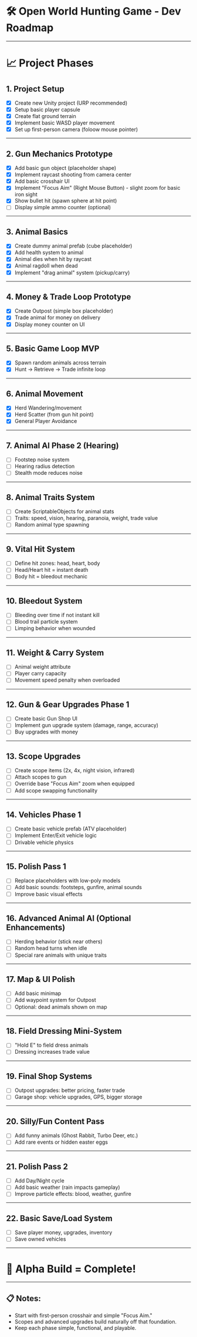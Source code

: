 # 🛠️ Open World Hunting Game - Dev Roadmap
---

# 📈 Project Phases

## 1. Project Setup
- [x] Create new Unity project (URP recommended)
- [x] Setup basic player capsule
- [x] Create flat ground terrain
- [x] Implement basic WASD player movement
- [x] Set up first-person camera (foloow mouse pointer)

---

## 2. Gun Mechanics Prototype
- [x] Add basic gun object (placeholder shape)
- [x] Implement raycast shooting from camera center
- [x] Add basic crosshair UI
- [x] Implement "Focus Aim" (Right Mouse Button) - slight zoom for basic iron sight
- [x] Show bullet hit (spawn sphere at hit point)
- [ ] Display simple ammo counter (optional)

---

## 3. Animal Basics
- [x] Create dummy animal prefab (cube placeholder)
- [x] Add health system to animal
- [x] Animal dies when hit by raycast
- [x] Animal ragdoll when dead
- [x] Implement "drag animal" system (pickup/carry)

---

## 4. Money & Trade Loop Prototype
- [x] Create Outpost (simple box placeholder)
- [x] Trade animal for money on delivery
- [x] Display money counter on UI

---

## 5. Basic Game Loop MVP
- [x] Spawn random animals across terrain
- [x] Hunt → Retrieve → Trade infinite loop

---

## 6. Animal Movement
- [x] Herd Wandering/movement
- [x] Herd Scatter (from gun hit point)
- [x] General Player Avoidance

---

## 7. Animal AI Phase 2 (Hearing)
- [ ] Footstep noise system
- [ ] Hearing radius detection
- [ ] Stealth mode reduces noise

---

## 8. Animal Traits System
- [ ] Create ScriptableObjects for animal stats
- [ ] Traits: speed, vision, hearing, paranoia, weight, trade value
- [ ] Random animal type spawning

---

## 9. Vital Hit System
- [ ] Define hit zones: head, heart, body
- [ ] Head/Heart hit = instant death
- [ ] Body hit = bleedout mechanic

---

## 10. Bleedout System
- [ ] Bleeding over time if not instant kill
- [ ] Blood trail particle system
- [ ] Limping behavior when wounded

---

## 11. Weight & Carry System
- [ ] Animal weight attribute
- [ ] Player carry capacity
- [ ] Movement speed penalty when overloaded

---

## 12. Gun & Gear Upgrades Phase 1
- [ ] Create basic Gun Shop UI
- [ ] Implement gun upgrade system (damage, range, accuracy)
- [ ] Buy upgrades with money

---

## 13. Scope Upgrades
- [ ] Create scope items (2x, 4x, night vision, infrared)
- [ ] Attach scopes to gun
- [ ] Override base "Focus Aim" zoom when equipped
- [ ] Add scope swapping functionality

---

## 14. Vehicles Phase 1
- [ ] Create basic vehicle prefab (ATV placeholder)
- [ ] Implement Enter/Exit vehicle logic
- [ ] Drivable vehicle physics

---

## 15. Polish Pass 1
- [ ] Replace placeholders with low-poly models
- [ ] Add basic sounds: footsteps, gunfire, animal sounds
- [ ] Improve basic visual effects

---

## 16. Advanced Animal AI (Optional Enhancements)
- [ ] Herding behavior (stick near others)
- [ ] Random head turns when idle
- [ ] Special rare animals with unique traits

---

## 17. Map & UI Polish
- [ ] Add basic minimap
- [ ] Add waypoint system for Outpost
- [ ] Optional: dead animals shown on map

---

## 18. Field Dressing Mini-System
- [ ] "Hold E" to field dress animals
- [ ] Dressing increases trade value

---

## 19. Final Shop Systems
- [ ] Outpost upgrades: better pricing, faster trade
- [ ] Garage shop: vehicle upgrades, GPS, bigger storage

---

## 20. Silly/Fun Content Pass
- [ ] Add funny animals (Ghost Rabbit, Turbo Deer, etc.)
- [ ] Add rare events or hidden easter eggs

---

## 21. Polish Pass 2
- [ ] Add Day/Night cycle
- [ ] Add basic weather (rain impacts gameplay)
- [ ] Improve particle effects: blood, weather, gunfire

---

## 22. Basic Save/Load System
- [ ] Save player money, upgrades, inventory
- [ ] Save owned vehicles

---

# 🏁 Alpha Build = Complete!

---

## 📋 Notes:
- Start with first-person crosshair and simple "Focus Aim."
- Scopes and advanced upgrades build naturally off that foundation.
- Keep each phase simple, functional, and playable.

